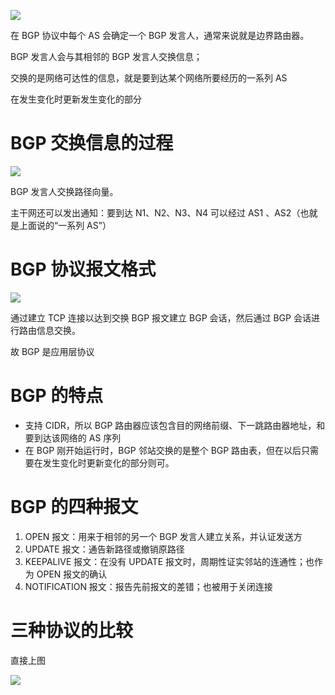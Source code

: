![](https://cdn.nlark.com/yuque/0/2025/png/48073730/1739972354542-4d4274dc-be21-4a42-96fc-9882d89beed2.png)

在 BGP 协议中每个 AS 会确定一个 BGP 发言人，通常来说就是边界路由器。

BGP 发言人会与其相邻的 BGP 发言人交换信息；

交换的是网络可达性的信息，就是要到达某个网络所要经历的一系列 AS

在发生变化时更新发生变化的部分

# BGP 交换信息的过程
![](https://cdn.nlark.com/yuque/0/2025/png/48073730/1739973080512-1b8d67eb-ac10-4362-82f2-5559523cb6b4.png)

BGP 发言人交换路径向量。

主干网还可以发出通知：要到达 N1、N2、N3、N4 可以经过 AS1 、AS2（也就是上面说的“一系列 AS”）

# BGP 协议报文格式
![](https://cdn.nlark.com/yuque/0/2025/png/48073730/1740013225798-60c4f85c-b49a-4ef1-8c72-9b51ed1239b1.png)

通过建立 TCP 连接以达到交换 BGP 报文建立 BGP 会话，然后通过 BGP 会话进行路由信息交换。

故 BGP 是应用层协议

# BGP 的特点
+ 支持 CIDR，所以 BGP 路由器应该包含目的网络前缀、下一跳路由器地址，和要到达该网络的 AS 序列
+ 在 BGP 刚开始运行时，BGP 邻站交换的是整个 BGP 路由表，但在以后只需要在发生变化时更新变化的部分则可。

# BGP 的四种报文
1. OPEN 报文：用来于相邻的另一个 BGP 发言人建立关系，并认证发送方
2. UPDATE 报文：通告新路径或撤销原路径
3. KEEPALIVE 报文：在没有 UPDATE 报文时，周期性证实邻站的连通性；也作为 OPEN 报文的确认
4. NOTIFICATION 报文：报告先前报文的差错；也被用于关闭连接

# 三种协议的比较
直接上图

![](https://cdn.nlark.com/yuque/0/2025/png/48073730/1740014187809-1a3de0c2-c6d4-481b-a907-36df4bdb65ea.png)





